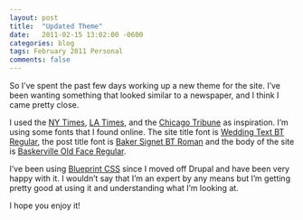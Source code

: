 ```yaml
---
layout: post
title:  "Updated Theme"
date:   2011-02-15 13:02:00 -0600
categories: blog
tags: February 2011 Personal
comments: false
---
```

So I’ve spent the past few days working up a new theme for the site. I’ve been wanting something that looked similar to a newspaper, and I think I came pretty close.

I used the [NY Times](http://www.nytimes.com/), [LA Times](http://www.latimes.com/), and the [Chicago Tribune](http://www.chicagotribune.com/) as inspiration. I’m using some fonts that I found online. The site title font is [Wedding Text BT Regular](http://www.broble.com/download-free-font/wedding-text-bt/), the post title font is [Baker Signet BT Roman](http://www.broble.com/download-free-font/baker-signet-bt/) and the body of the site is [Baskerville Old Face Regular](http://www.broble.com/download-free-font/baskerville-old-face/).

I’ve been using [Blueprint CSS](http://www.blueprintcss.org/) since I moved off Drupal and have been very happy with it. I wouldn’t say that I’m an expert by any means but I’m getting pretty good at using it and understanding what I’m looking at.

I hope you enjoy it!
